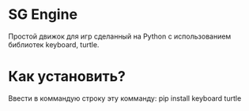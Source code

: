# SG Engine
Простой движок для игр сделанный на Python с использованием библиотек keyboard, turtle.

# Как установить?
Ввести в коммандую строку эту комманду: pip install keyboard turtle
